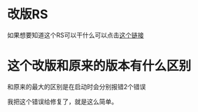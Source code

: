 # 改版RS
如果想要知道这个RS可以干什么可以点击[这个链接](https://git.xeondev.com/wickedwaifus/wicked-waifus-rs)<br>
# 这个改版和原来的版本有什么区别
和原来的最大的区别是在启动时会分别报错2个错误

我把这个错误给修复了，就是这么简单。
